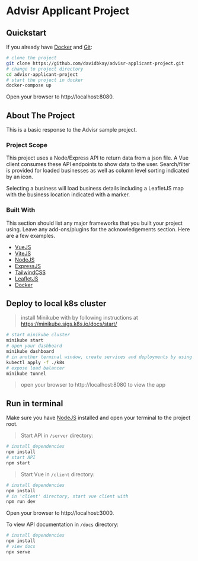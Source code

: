 # Advisr Applicant Project
## Quickstart

If you already have [Docker](https://docker.io) and [Git](https://git-scm.com/book/en/v2/Getting-Started-Installing-Git):
```bash
# clone the project
git clone https://github.com/davidbkay/advisr-applicant-project.git
# change to project directory
cd advisr-applicant-project
# start the project in docker
docker-compose up
```

Open your browser to http://localhost:8080.

## About The Project

This is a basic response to the Advisr sample project.

### Project Scope

This project uses a Node/Express API to return data from a json file. A Vue client consumes these API endpoints to show data to the user. Search/filter is provided for loaded businesses as well as column level sorting indicated by an icon.

Selecting a business will load business details including a LeafletJS map with the business location indicated with a marker.

### Built With

This section should list any major frameworks that you built your project using. Leave any add-ons/plugins for the acknowledgements section. Here are a few examples.

* [VueJS](https://vuejs.org)
* [ViteJS](https://vitejs.dev)
* [NodeJS](https://nodejs.org)
* [ExpressJS](https://expressjs.com)
* [TailwindCSS](https://tailwindcss.com)
* [LeafletJS](https://leafletjs.com/)
* [Docker](https:/docker.io/)

## Deploy to local k8s cluster

> install Minikube with by following instructions at https://minikube.sigs.k8s.io/docs/start/

```bash
# start minikube cluster
minikube start
# open your dashboard
minikube dashboard
# in another terminal window, create services and deployments by using all files in ./k8s directory
kubectl apply -f ./k8s
# expose load balancer
minikube tunnel
```

> open your browser to http://localhost:8080 to view the app

## Run in terminal

Make sure you have [NodeJS](https://nodejs.org) installed and open your terminal to the project root.

> Start API in `/server` directory:

```bash
# install dependencies
npm install
# start API
npm start
```

> Start Vue in `/client` directory:
```bash
# install dependencies
npm install
# in 'client' directory, start vue client with
npm run dev
```

Open your browser to http://localhost:3000.

To view API documentation in `/docs` directory:
```bash
# install dependencies
npm install
# view docs
npx serve
```